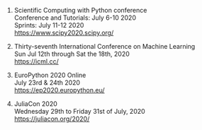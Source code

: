 1. Scientific Computing with Python conference <br />
Conference and Tutorials: July 6-10 2020 <br />
Sprints: July 11-12 2020 <br />
https://www.scipy2020.scipy.org/

2. Thirty-seventh International Conference on Machine Learning <br />
Sun Jul 12th through Sat the 18th, 2020 <br />
https://icml.cc/

3. EuroPython 2020 Online <br />
July 23rd & 24th 2020 <br />
https://ep2020.europython.eu/

4. JuliaCon 2020 <br />
Wednesday 29th to Friday 31st of July, 2020 <br />
https://juliacon.org/2020/
